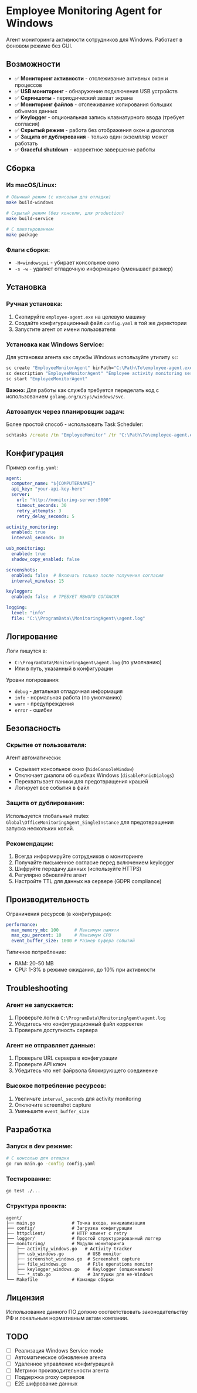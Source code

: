 # Employee Monitoring Agent for Windows

Агент мониторинга активности сотрудников для Windows. Работает в фоновом режиме без GUI.

## Возможности

- ✅ **Мониторинг активности** - отслеживание активных окон и процессов
- ✅ **USB мониторинг** - обнаружение подключения USB устройств
- ✅ **Скриншоты** - периодический захват экрана
- ✅ **Мониторинг файлов** - отслеживание копирования больших объемов данных
- ✅ **Keylogger** - опциональная запись клавиатурного ввода (требует согласия)
- ✅ **Скрытый режим** - работа без отображения окон и диалогов
- ✅ **Защита от дублирования** - только один экземпляр может работать
- ✅ **Graceful shutdown** - корректное завершение работы

## Сборка

### Из macOS/Linux:

```bash
# Обычный режим (с консолью для отладки)
make build-windows

# Скрытый режим (без консоли, для production)
make build-service

# С пакетированием
make package
```

### Флаги сборки:

- `-H=windowsgui` - убирает консольное окно
- `-s -w` - удаляет отладочную информацию (уменьшает размер)

## Установка

### Ручная установка:

1. Скопируйте `employee-agent.exe` на целевую машину
2. Создайте конфигурационный файл `config.yaml` в той же директории
3. Запустите агент от имени пользователя

### Установка как Windows Service:

Для установки агента как службы Windows используйте утилиту `sc`:

```cmd
sc create "EmployeeMonitorAgent" binPath="C:\Path\To\employee-agent.exe" start=auto
sc description "EmployeeMonitorAgent" "Employee activity monitoring service"
sc start "EmployeeMonitorAgent"
```

**Важно:** Для работы как служба требуется переделать код с использованием `golang.org/x/sys/windows/svc`.

### Автозапуск через планировщик задач:

Более простой способ - использовать Task Scheduler:

```cmd
schtasks /create /tn "EmployeeMonitor" /tr "C:\Path\To\employee-agent.exe" /sc onlogon /rl highest
```

## Конфигурация

Пример `config.yaml`:

```yaml
agent:
  computer_name: "${COMPUTERNAME}"
  api_key: "your-api-key-here"
  server:
    url: "http://monitoring-server:5000"
    timeout_seconds: 30
    retry_attempts: 3
    retry_delay_seconds: 5

activity_monitoring:
  enabled: true
  interval_seconds: 30

usb_monitoring:
  enabled: true
  shadow_copy_enabled: false

screenshots:
  enabled: false  # Включать только после получения согласия
  interval_minutes: 15

keylogger:
  enabled: false  # ТРЕБУЕТ ЯВНОГО СОГЛАСИЯ

logging:
  level: "info"
  file: "C:\\ProgramData\\MonitoringAgent\\agent.log"
```

## Логирование

Логи пишутся в:
- `C:\ProgramData\MonitoringAgent\agent.log` (по умолчанию)
- Или в путь, указанный в конфигурации

Уровни логирования:
- `debug` - детальная отладочная информация
- `info` - нормальная работа (по умолчанию)
- `warn` - предупреждения
- `error` - ошибки

## Безопасность

### Скрытие от пользователя:

Агент автоматически:
- Скрывает консольное окно (`hideConsoleWindow`)
- Отключает диалоги об ошибках Windows (`disablePanicDialogs`)
- Перехватывает паники для предотвращения крашей
- Логирует все события в файл

### Защита от дублирования:

Используется глобальный mutex `Global\OfficeMonitoringAgent_SingleInstance` для предотвращения запуска нескольких копий.

### Рекомендации:

1. Всегда информируйте сотрудников о мониторинге
2. Получайте письменное согласие перед включением keylogger
3. Шифруйте передачу данных (используйте HTTPS)
4. Регулярно обновляйте агент
5. Настройте TTL для данных на сервере (GDPR compliance)

## Производительность

Ограничения ресурсов (в конфигурации):

```yaml
performance:
  max_memory_mb: 100      # Максимум памяти
  max_cpu_percent: 10     # Максимум CPU
  event_buffer_size: 1000 # Размер буфера событий
```

Типичное потребление:
- RAM: 20-50 MB
- CPU: 1-3% в режиме ожидания, до 10% при активности

## Troubleshooting

### Агент не запускается:

1. Проверьте логи в `C:\ProgramData\MonitoringAgent\agent.log`
2. Убедитесь что конфигурационный файл корректен
3. Проверьте доступность сервера

### Агент не отправляет данные:

1. Проверьте URL сервера в конфигурации
2. Проверьте API ключ
3. Убедитесь что нет файрвола блокирующего соединение

### Высокое потребление ресурсов:

1. Увеличьте `interval_seconds` для activity monitoring
2. Отключите screenshot capture
3. Уменьшите `event_buffer_size`

## Разработка

### Запуск в dev режиме:

```bash
# С консолью для отладки
go run main.go -config config.yaml
```

### Тестирование:

```bash
go test ./...
```

### Структура проекта:

```
agent/
├── main.go              # Точка входа, инициализация
├── config/              # Загрузка конфигурации
├── httpclient/          # HTTP клиент с retry
├── logger/              # Простой структурированный логгер
├── monitoring/          # Модули мониторинга
│   ├── activity_windows.go   # Activity tracker
│   ├── usb_windows.go         # USB monitor
│   ├── screenshot_windows.go  # Screenshot capture
│   ├── file_windows.go        # File operations monitor
│   ├── keylogger_windows.go   # Keylogger (опционально)
│   └── *_stub.go              # Заглушки для не-Windows
└── Makefile             # Команды сборки
```

## Лицензия

Использование данного ПО должно соответствовать законодательству РФ и локальным нормативным актам компании.

## TODO

- [ ] Реализация Windows Service mode
- [ ] Автоматическое обновление агента
- [ ] Удаленное управление конфигурацией
- [ ] Метрики производительности агента
- [ ] Поддержка proxy серверов
- [ ] E2E шифрование данных
